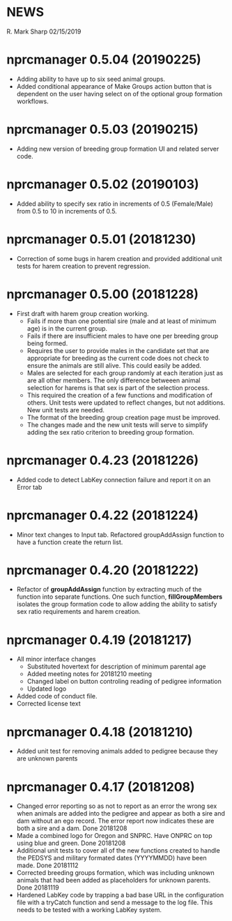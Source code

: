 NEWS
================
R. Mark Sharp
02/15/2019

nprcmanager 0.5.04 (20190225)
=============================

-   Adding ability to have up to six seed animal groups.
-   Added conditional appearance of Make Groups action button that is dependent on the user having select on of the optional group formation workflows.

nprcmanager 0.5.03 (20190215)
=============================

-   Adding new version of breeding group formation UI and related server code.

nprcmanager 0.5.02 (20190103)
=============================

-   Added ability to specify sex ratio in increments of 0.5 (Female/Male) from 0.5 to 10 in increments of 0.5.

nprcmanager 0.5.01 (20181230)
=============================

-   Correction of some bugs in harem creation and provided additional unit tests for harem creation to prevent regression.

nprcmanager 0.5.00 (20181228)
=============================

-   First draft with harem group creation working.
    -   Fails if more than one potential sire (male and at least of minimum age) is in the current group.
    -   Fails if there are insufficient males to have one per breeding group being formed.
    -   Requires the user to provide males in the candidate set that are appropriate for breeding as the current code does not check to ensure the animals are still alive. This could easily be added.
    -   Males are selected for each group randomly at each iteration just as are all other members. The only difference betweeen animal selection for harems is that sex is part of the selection process.
    -   This required the creation of a few functions and modification of others. Unit tests were updated to reflect changes, but not additions. New unit tests are needed.
    -   The format of the breeding group creation page must be improved.
    -   The changes made and the new unit tests will serve to simplify adding the sex ratio criterion to breeding group formation.

nprcmanager 0.4.23 (20181226)
=============================

-   Added code to detect LabKey connection failure and report it on an Error tab

nprcmanager 0.4.22 (20181224)
=============================

-   Minor text changes to Input tab. Refactored groupAddAssign function to have a function create the return list.

nprcmanager 0.4.20 (20181222)
=============================

-   Refactor of **groupAddAssign** function by extracting much of the function into separate functions. One such function, **fillGroupMembers** isolates the group formation code to allow adding the ability to satisfy sex ratio requirements and harem creation.

nprcmanager 0.4.19 (20181217)
=============================

-   All minor interface changes
    -   Substituted hovertext for description of minimum parental age
    -   Added meeting notes for 20181210 meeting
    -   Changed label on button controling reading of pedigree information
    -   Updated logo
-   Added code of conduct file.
-   Corrected license text

nprcmanager 0.4.18 (20181210)
=============================

-   Added unit test for removing animals added to pedigree because they are unknown parents

nprcmanager 0.4.17 (20181208)
=============================

-   Changed error reporting so as not to report as an error the wrong sex when animals are added into the pedigree and appear as both a sire and dam without an ego record. The error report now indicates these are both a sire and a dam. Done 20181208
-   Made a combined logo for Oregon and SNPRC. Have ONPRC on top using blue and green. Done 20181208
-   Additional unit tests to cover all of the new functions created to handle the PEDSYS and military formated dates (YYYYMMDD) have been made. Done 20181112
-   Corrected breeding groups formation, which was including unknown animals that had been added as placeholders for unknown parents. Done 20181119
-   Hardened LabKey code by trapping a bad base URL in the configuration file with a tryCatch function and send a message to the log file. This needs to be tested with a working LabKey system.

